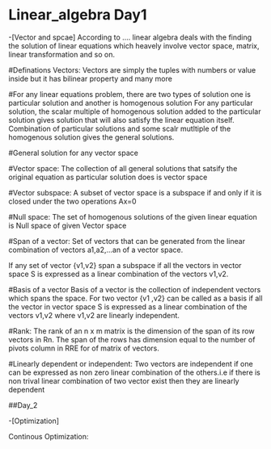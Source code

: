 # Linear_algebra Day1 

-[Vector and spcae] 
According to ....  linear algebra deals with the finding the solution of linear equations which heavely involve vector space, matrix, linear transformation and so on.

#Definations
Vectors: Vectors are simply the tuples with numbers or value inside but it has bilinear property and many more

#For any linear equations problem, there are two types of solution one is particular solution and another is homogenous solution
For any particular solution, the scalar multiple of homogenous solution added to the particular solution gives solution that 
will also satisfy the linear equation itself. Combination of particular solutions and some scalr mutltiple of the homogenous 
solution gives the general solutions. 

#General solution for any vector space 

#Vector space:  The collection of all general solutions that satsify the original equation as particular solution does is vector space 

#Vector subspace: A subset of vector space is a subspace if and only if it is closed under the two operations Ax=0 

#Null space: The set of homogenous solutions of the given linear equation is Null space of given Vector space 

#Span of a vector: Set of vectors that can be generated from the linear combination of vectors a1,a2,...an of a vector space.

If any set of vector {v1,v2} span a subspace if all the vectors in vector space S is expressed as a linear combination of the vectors v1,v2.

#Basis of a vector
Basis of a vector is the collection of independent vectors which spans the space. For two vector {v1 ,v2} can be called as a basis if all the vector in vector space S is expressed as a linear combination of the vectors v1,v2 where v1,v2 are linearly independent.

#Rank:
The rank of an n x m matrix is the dimension of the span of its row vectors in Rn. The span of the rows has dimension equal to the number of pivots column in RRE for of matrix of vectors. 

#Linearly dependent or independent: Two vectors are independent if one can be expressed as non zero linear combination of the others.i.e if there is non trival linear combination of two vector exist then they are linearly dependent 


##Day_2 

-[Optimization]

Continous Optimization: 




















